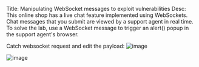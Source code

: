 Title: Manipulating WebSocket messages to exploit vulnerabilities
Desc:  This online shop has a live chat feature implemented using WebSockets. Chat messages that you submit are viewed by a support agent in real time. 
To solve the lab, use a WebSocket message to trigger an alert() popup in the support agent's browser. 

Catch websocket request and edit the payload: 
![image](https://github.com/user-attachments/assets/3522b9d5-e2a9-43e1-82d4-4c36dc22444f)


![image](https://github.com/user-attachments/assets/431022fb-5f00-4a8b-8720-a774fe4241ab)
